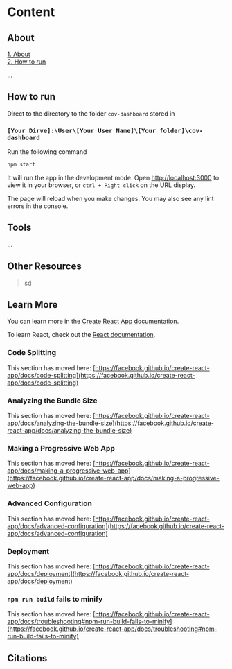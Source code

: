 # Content

## About
[1. About](https://github.com/imcuky/cov-dashboard/edit/main/README.md#about)
<br>
[2. How to run](https://github.com/imcuky/cov-dashboard/edit/main/README.md#how-to-run)

...

## How to run

  Direct to the directory to the folder `cov-dashboard` stored in

  ### `[Your Dirve]:\User\[Your User Name]\[Your folder]\cov-dashboard`

  Run the following command

  ```python
  npm start
  ```
 
  
  It will run the app in the development mode. Open [http://localhost:3000](http://localhost:3000) to view it in your browser, or `ctrl + Right click` on the URL display.

  The page will reload when you make changes. You may also see any lint errors in the console.


## Tools

...

## Other Resources

> sd

## Learn More

>
<summary ></summary>

  You can learn more in the [Create React App documentation](https://facebook.github.io/create-react-app/docs/getting-started).
  
  To learn React, check out the [React documentation](https://reactjs.org/).
  
  ### Code Splitting
  
  This section has moved here: [https://facebook.github.io/create-react-app/docs/code-splitting](https://facebook.github.io/create-react-app/docs/code-splitting)
  
  ### Analyzing the Bundle Size
  
  This section has moved here: [https://facebook.github.io/create-react-app/docs/analyzing-the-bundle-size](https://facebook.github.io/create-react-app/docs/analyzing-the-bundle-size)
  
  ### Making a Progressive Web App
  
  This section has moved here: [https://facebook.github.io/create-react-app/docs/making-a-progressive-web-app](https://facebook.github.io/create-react-app/docs/making-a-progressive-web-app)
  
  ### Advanced Configuration
  
  This section has moved here: [https://facebook.github.io/create-react-app/docs/advanced-configuration](https://facebook.github.io/create-react-app/docs/advanced-configuration)
  
  ### Deployment

  This section has moved here: [https://facebook.github.io/create-react-app/docs/deployment](https://facebook.github.io/create-react-app/docs/deployment)
  
  ### `npm run build` fails to minify
  
  This section has moved here: [https://facebook.github.io/create-react-app/docs/troubleshooting#npm-run-build-fails-to-minify](https://facebook.github.io/create-react-app/docs/troubleshooting#npm-run-build-fails-to-minify)


## Citations

  
